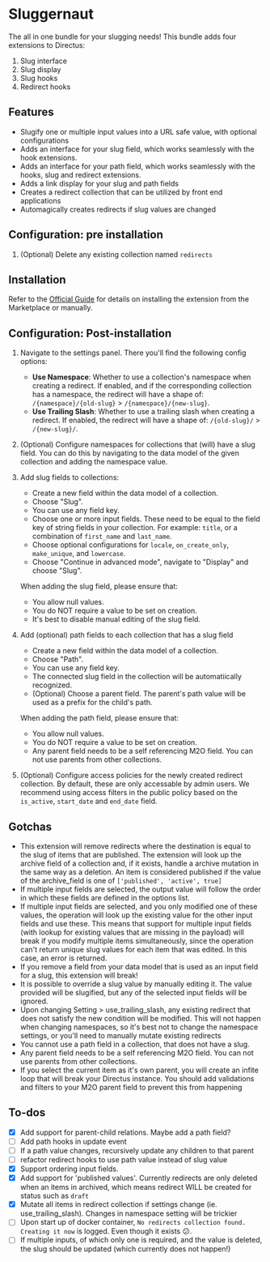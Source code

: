 # Sluggernaut
The all in one bundle for your slugging needs! This bundle adds four extensions to Directus:
1. Slug interface
2. Slug display
3. Slug hooks
4. Redirect hooks

## Features
- Slugify one or multiple input values into a URL safe value, with optional configurations
- Adds an interface for your slug field, which works seamlessly with the hook extensions.
- Adds an interface for your path field, which works seamlessly with the hooks, slug and redirect extensions.
- Adds a link display for your slug and path fields
- Creates a redirect collection that can be utilized by front end applications
- Automagically creates redirects if slug values are changed

## Configuration: pre installation
1. (Optional) Delete any existing collection named `redirects` 

## Installation
Refer to the [Official Guide](https://docs.directus.io/extensions/installing-extensions.html) for details on installing the extension from the Marketplace or manually.

## Configuration: Post-installation
1. Navigate to the settings panel. There you'll find the following config options:
   - **Use Namespace**: Whether to use a collection's namespace when creating a redirect. If enabled, and if the corresponding collection has a namespace, the redirect will have a shape of: `/{namespace}/{old-slug}` > `/{namespace}/{new-slug}`.
   - **Use Trailing Slash**: Whether to use a trailing slash when creating a redirect. If enabled, the redirect will have a shape of: `/{old-slug}/` > `/{new-slug}/`.
2. (Optional) Configure namespaces for collections that (will) have a slug field. You can do this by navigating to the data model of the given collection and adding the namespace value.
3. Add slug fields to collections:
   - Create a new field within the data model of a collection.
   - Choose "Slug".
   - You can use any field key.
   - Choose one or more input fields. These need to be equal to the field key of string fields in your collection. For example: `title`, or a combination of `first_name` and `last_name`.
   - Choose optional configurations for `locale`, `on_create_only`, `make_unique`, and `lowercase`.
   - Choose "Continue in advanced mode", navigate to "Display" and choose "Slug".
   
   When adding the slug field, please ensure that:
   - You allow null values.
   - You do NOT require a value to be set on creation.
   - It's best to disable manual editing of the slug field.
4. Add (optional) path fields to each collection that has a slug field
   - Create a new field within the data model of a collection.
   - Choose "Path".
   - You can use any field key.
   - The connected slug field in the collection will be automatiically recognized.
   - (Optional) Choose a parent field. The parent's path value will be used as a prefix for the child's path. 

   When adding the path field, please ensure that:
   - You allow null values.
   - You do NOT require a value to be set on creation.
   - Any parent field needs to be a self referencing M2O field. You can not use parents from other collections.
5. (Optional) Configure access policies for the newly created redirect collection. By default, these are only accessable by admin users. We recommend using access filters in the public policy based on the `is_active`, `start_date` and `end_date` field. 


## Gotchas
- This extension will remove redirects where the destination is equal to the slug of items that are published. The extension will look up the archive field of a collection and, if it exists, handle a archive mutation in the same way as a deletion. An item is considered published if the value of the archive_field is one of `['published', 'active', true]`
- If multiple input fields are selected, the output value will follow the order in which these fields are defined in the options list.
- If multiple input fields are selected, and you only modified one of these values, the operation will look up the existing value for the other input fields and use these. This means that support for multiple input fields (with lookup for existing values that are missing in the payload) will break if you modify multiple items simultaneously, since the operation can't return unique slug values for each item that was edited. In this case, an error is returned.
- If you remove a field from your data model that is used as an input field for a slug, this extension will break!
- It is possible to override a slug value by manually editing it. The value provided will be slugified, but any of the selected input fields will be ignored.
- Upon changing Setting > use_trailing_slash, any existing redirect that does not satisfy the new condition will be modified. This will not happen when changing namespaces, so it's best not to change the namespace settings, or you'll need to manually mutate existing redirects
- You cannot use a path field in a collection, that does not have a slug.
- Any parent field needs to be a self referencing M2O field. You can not use parents from other collections.
- If you select the current item as it's own parent, you will create an infite loop that will break your Directus instance. You should add validations and filters to your M2O parent field to prevent this from happening

## To-dos
- [x] Add support for parent-child relations. Maybe add a path field?
- [ ] Add path hooks in update event
- [ ] If a path value changes, recursively update any children to that parent
- [ ] refactor redirect hooks to use path value instead of slug value
- [x] Support ordering input fields.
- [x] Add support for 'published values'. Currently redirects are only deleted when an items in archived, which means redirect WILL be created for status such as `draft`
- [x] Mutate all items in redirect collection if settings change (ie. use_trailing_slash). Changes in namespace setting will be trickier
- [ ] Upon start up of docker container, `No redirects collection found. Creating it now` is logged. Even though it exists 😕. 
- [ ] If multiple inputs, of which only one is required, and the value is deleted, the slug should be updated (which currently does not happen!)
